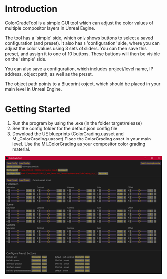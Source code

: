 # Introduction 
ColorGradeTool is a simple GUI tool which can adjust the color values of multiple compositor layers in Unreal Engine.

The tool has a 'simple' side, which only shows buttons to select a saved configuration (and preset).
It also has a 'configuration' side, where you can adjust the color values using 3 sets of sliders.
You can then save this preset, and assign it to one of 10 buttons. These buttons will then be visible on the 'simple' side.

You can also save a configuration, which includes project/level name, IP address, object path, as well as the preset.

The object path points to a Blueprint object, which should be placed in your main level in Unreal Engine.

# Getting Started
1.	Run the program by using the .exe (in the folder target/release)
2.	See the config folder for the default.json config file
3.	Download the UE blueprints (ColorGrading.uasset and MI_ColorGrading.uasset)
    Place the ColorGrading asset in your main level.
    Use the MI_ColorGrading as your compositor color grading material.

<img src="ColorGradeTool.png" alt="Screenshot of the interface" width="600"/>